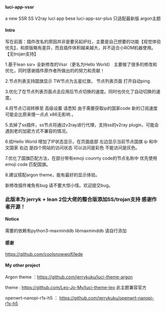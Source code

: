 #### luci-app-vssr
a new SSR SS V2ray luci app bese luci-app-ssr-plus
只适配最新版 argon主题
#### Intro
写在前面：插件改名的原因并非是要另起炉灶，主要是自己想要的功能【视觉体验优先】，和原版略有差异，而且插件体积越来越大，并不适合小ROM机器使用。【无trojan支持】

1.基于lean ssr+ 全新修改的Vssr（更名为Hello World） 主要做了很多的修改和优化，同时感谢插件原作者所做出的的努力和贡献！

2.节点列表支持国旗显示 TW节点为五星红旗， 节点列表页面 打开自动ping.

3.优化了在节点列表页面点击应用后节点切换的速度。同时也优化了自动切换的速度。

4.将节点订阅转移至 高级设置 请悉知 由于需要获取ip的国家code 新的订阅速度可能会比原来慢一点点 x86无影响 。

5.去掉了ss插件，ss节点将通过v2ray进行代理，支持ss的v2ray plugin，可能会遇到老的加密方式不兼容的情况。

6.给Hello World 增加了IP状态显示，在页面底部 左边显示当前节点国旗 ip 和中文国家 右边 是四个网站的访问状态  可以访问是彩色 不能访问是灰色。

7.优化了国旗匹配方法，在部分带有emoji counrty code的节点名称中 优先使用 emoji code 匹配国旗。

8.建议搭配argon theme，能有最好的显示体验。

新修改插件难免有bug 请不要大惊小怪。欢迎提交bug。

###  此版本为 jerryk + lean 2位大佬的整合版添加SS/trojan支持 感谢作者开源！

#### Notice
需要的依赖有python3-maxminddb libmaxminddb 请自行添加

#### 感谢
https://github.com/coolsnowwolf/lede

#### My other project
Argon theme ：https://github.com/jerrykuku/luci-theme-argon
      
theme : https://github.com/Leo-Jo-My/luci-theme-leo 此主题兼容官方

openwrt-nanopi-r1s-h5 ： https://github.com/jerrykuku/openwrt-nanopi-r1s-h5
